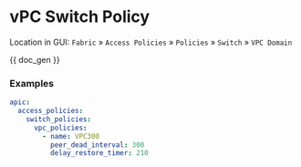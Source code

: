 # vPC Switch Policy

Location in GUI:
`Fabric` » `Access Policies` » `Policies` » `Switch` » `VPC Domain`


{{ doc_gen }}

### Examples

```yaml
apic:
  access_policies:
    switch_policies:
      vpc_policies:
        - name: VPC300
          peer_dead_interval: 300
          delay_restore_timer: 210
```
